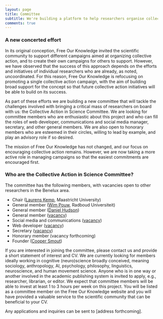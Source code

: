 ```yaml
---
layout: page
title: Committee
subtitle: We're building a platform to help researchers organise collective action in support of open and reproducible research practices
comments: true
---
```


### A new concerted effort
In its original conception, Free Our Knowledge invited the scientific community to support different campaigns aimed at organizing collective action, and to create their own campaigns for others to support. However, we have observed that the success of this approach depends on the efforts and initiatives of individual researchers who are already, as noted, uncoordinated. For this reason, Free Our Knowledge is refocusing on promoting a single collective action campaign, with the aim of building broad support for the concept so that future collective action initiatives will be able to build on its success.

As part of these efforts we are building a new committee that will tackle the challenges involved with bringing a critical mass of researchers on board with us: the Collective Action in Science Committee. We are looking for committee members who are enthusiastic about this project and who can fill the roles of web developer, communications and social media manager, secretary, and other general members. We are also open to honorary members who are esteemed in their circles, willing to lead by example, and play an advisory role if so desired.

The mission of Free Our Knowledge has not changed, and our focus on encouraging collective action remains. However, we are now taking a more active role in managing campaigns so that the easiest commitments are encouraged first.

### Who are the Collective Action in Science Committee?
The committee has the following members, with vacancies open to other researchers in the Benelux area.

* Chair ([Laurens Kemp](https://www.nsmd.eu/organisation/people/kemp-laurens), Maastricht University)
* General member ([Wim Pouw](https://wimpouw.com/), Radboud Universiteit)
* General member ([Daniel Hudson](https://www.cs.uni-osnabrueck.de/en/institute/faculty_members.html?module=TemplatePersondetails&target=15067&source=15067&config_id=7ce3f80177be29d7f83252ec765f8766&range_id=0c3ad80568c7b478c148af31ae56baa9&username=dhudson&group_id=231bcc68707016173b49713e1c1c85f4&global_id=b1237e30f9c6932c1e06e933624827d2))
* General member ([vacancy](..\documents\VacancyCommittee.pdf))
* Social media and communications ([vacancy](https://freeourknowledge.org/documents/VacancyCommittee.pdf))
* Web developer ([vacancy](https://freeourknowledge.org/documents/VacancyCommittee.pdf))
* Secretary ([vacancy](https://freeourknowledge.org/documents/VacancyCommittee.pdf))
* Honorary member (vacancy forthcoming)
* Founder ([Cooper Smout](https://coopersmout.com/))

If you are interested in joining the committee, please contact us and provide a short statement of interest and CV. We are currently looking for members ideally working in cognitive (neuro)science broadly conceived, meaning sociology, anthropology, AI, psychology, philosophy, linguistics, neuroscience, and human movement science. Anyone who is in one way or another involved in the academic publishing system is invited to apply, e.g., researcher, librarian, or editor. We expect that committee members will be able to invest at least 1 to 3 hours per week on this project. You will be listed as a committee member on the Free Our Knowledge website and you will have provided a valuable service to the scientific community that can be beneficial to your CV.

Any applications and inquiries can be sent to [address forthcoming].
